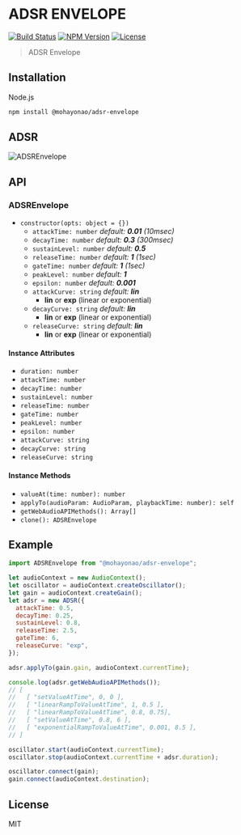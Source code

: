 # ADSR ENVELOPE
[![Build Status](http://img.shields.io/travis/mohayonao/adsr-envelope.svg?style=flat-square)](https://travis-ci.org/mohayonao/adsr-envelope)
[![NPM Version](http://img.shields.io/npm/v/@mohayonao/adsr-envelope.svg?style=flat-square)](https://www.npmjs.org/package/@mohayonao/adsr-envelope)
[![License](http://img.shields.io/badge/license-MIT-brightgreen.svg?style=flat-square)](http://mohayonao.mit-license.org/)

> ADSR Envelope

## Installation

Node.js

```sh
npm install @mohayonao/adsr-envelope
```

## ADSR

![ADSREnvelope](https://github.com/mohayonao/adsr-envelope/wiki/images/ADSREnvelope.png)

## API
### ADSREnvelope
- `constructor(opts: object = {})`
  - `attackTime: number` _default: **0.01** (10msec)_
  - `decayTime: number` _default: **0.3** (300msec)_
  - `sustainLevel: number` _default: **0.5**_
  - `releaseTime: number` _default: **1** (1sec)_
  - `gateTime: number` _default: **1** (1sec)_
  - `peakLevel: number` _default: **1**_
  - `epsilon: number` _default: **0.001**_
  - `attackCurve: string` _default: **lin**_
    - **lin** or **exp** (linear or exponential)
  - `decayCurve: string` _default: **lin**_
    - **lin** or **exp** (linear or exponential)
  - `releaseCurve: string` _default: **lin**_
    - **lin** or **exp** (linear or exponential)

#### Instance Attributes
- `duration: number`
- `attackTime: number`
- `decayTime: number`
- `sustainLevel: number`
- `releaseTime: number`
- `gateTime: number`
- `peakLevel: number`
- `epsilon: number`
- `attackCurve: string`
- `decayCurve: string`
- `releaseCurve: string`

#### Instance Methods
- `valueAt(time: number): number`
- `applyTo(audioParam: AudioParam, playbackTime: number): self`
- `getWebAudioAPIMethods(): Array[]`
- `clone(): ADSREnvelope`

## Example

```js
import ADSREnvelope from "@mohayonao/adsr-envelope";

let audioContext = new AudioContext();
let oscillator = audioContext.createOscillator();
let gain = audioContext.createGain();
let adsr = new ADSR({
  attackTime: 0.5,
  decayTime: 0.25,
  sustainLevel: 0.8,
  releaseTime: 2.5,
  gateTime: 6,
  releaseCurve: "exp",
});

adsr.applyTo(gain.gain, audioContext.currentTime);

console.log(adsr.getWebAudioAPIMethods());
// [
//   [ "setValueAtTime", 0, 0 ],
//   [ "linearRampToValueAtTime", 1, 0.5 ],
//   [ "linearRampToValueAtTime", 0.8, 0.75],
//   [ "setValueAtTime", 0.8, 6 ],
//   [ "exponentialRampToValueAtTime", 0.001, 8.5 ],
// ]

oscillator.start(audioContext.currentTime);
oscillator.stop(audioContext.currentTime + adsr.duration);

oscillator.connect(gain);
gain.connect(audioContext.destination);
```

## License
MIT
